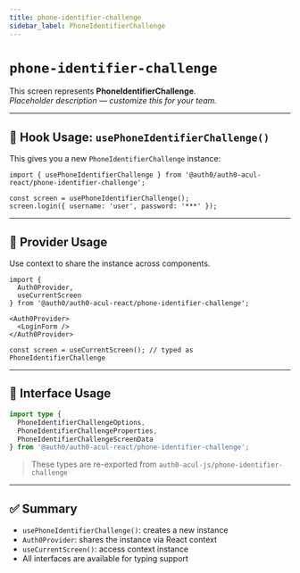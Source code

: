 ```yaml
---
title: phone-identifier-challenge
sidebar_label: PhoneIdentifierChallenge
---
```


# `phone-identifier-challenge`

This screen represents **PhoneIdentifierChallenge**.  
_Placeholder description — customize this for your team._

---

## 🔹 Hook Usage: `usePhoneIdentifierChallenge()`

This gives you a new `PhoneIdentifierChallenge` instance:

```tsx
import { usePhoneIdentifierChallenge } from '@auth0/auth0-acul-react/phone-identifier-challenge';

const screen = usePhoneIdentifierChallenge();
screen.login({ username: 'user', password: '***' });
```

---

## 🔹 Provider Usage

Use context to share the instance across components.

```tsx
import {
  Auth0Provider,
  useCurrentScreen
} from '@auth0/auth0-acul-react/phone-identifier-challenge';

<Auth0Provider>
  <LoginForm />
</Auth0Provider>
```

```tsx
const screen = useCurrentScreen(); // typed as PhoneIdentifierChallenge
```

---

## 🔹 Interface Usage

```ts
import type {
  PhoneIdentifierChallengeOptions,
  PhoneIdentifierChallengeProperties,
  PhoneIdentifierChallengeScreenData
} from '@auth0/auth0-acul-react/phone-identifier-challenge';
```

> These types are re-exported from `auth0-acul-js/phone-identifier-challenge`

---

## ✅ Summary

- `usePhoneIdentifierChallenge()`: creates a new instance
- `Auth0Provider`: shares the instance via React context
- `useCurrentScreen()`: access context instance
- All interfaces are available for typing support
